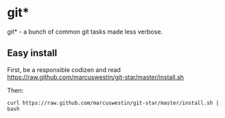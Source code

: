 git*
====

git* - a bunch of common git tasks made less verbose.

Easy install
------------

First, be a responsible codizen and read https://raw.github.com/marcuswestin/git-star/master/install.sh

Then:

	curl https://raw.github.com/marcuswestin/git-star/master/install.sh | bash




